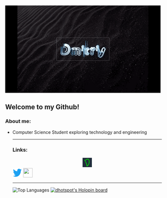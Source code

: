 <img src="readme.gif"></img>
<h2> Welcome to my Github! </h2>

<h3> About me: </h3>
<ul>
  <li>Computer Science Student exploring technology and engineering</li>
  <hr>
  <h3> Links: </h3>
<center><a href="https://www.dhotspot.xyz"><img src="logo.ico" alt="dhotspot.xyz" width="30" height="30"></a></center>
<a href="https://www.twitter.com/DmitriyShumkin"><img src="twitter.png" alt="twitter.com" width="30" height="30"></a>
<a href="https://dhotspotblog.wordpress.com"><img src="https://dhotspotblog.files.wordpress.com/2022/06/image-4.jpg?w=150" width="30" height="30"></a>
  <hr>
<img src="https://github-readme-stats.vercel.app/api/top-langs/?username=DmitriyShum&amp;hide=Makefile&amp;theme=react" alt="Top Languages">
<a href="https://holopin.io/@dhotspot"><img src="https://holopin.io/api/user/board?user=dhotspot" alt="dhotspot&#39;s Holopin board"></a>
